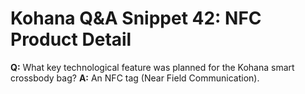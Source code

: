 # Kohana Q&A Snippet 42: NFC Product Detail
**Q:** What key technological feature was planned for the Kohana smart crossbody bag?
**A:** An NFC tag (Near Field Communication).